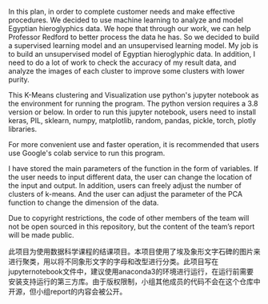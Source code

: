 In this plan, in order to complete customer needs and make effective procedures. We decided to use machine learning to analyze and model Egyptian hieroglyphics data. We hope that through our work, we can help Professor Redford to better process the data he has. So we decided to build a supervised learning model and an unsupervised learning model. My job is to build an unsupervised model of Egyptian hieroglyphic data. In addition, I need to do a lot of work to check the accuracy of my result data, and analyze the images of each cluster to improve some clusters with lower purity.

This K-Means clustering and Visualization use python's jupyter notebook as the environment for running the program. The python version requires a 3.8 version or below.  In order to run this jupyter notebook, users need to install keras, PIL, sklearn, numpy, matplotlib, random, pandas, pickle, torch, plotly libraries. 

For more convenient use and faster operation, it is recommended that users use Google's colab service to run this program.

I have stored the main parameters of the function in the form of variables. If the user needs to input different data, the user can change the location of the input and output. In addition, users can freely adjust the number of clusters of k-means. And the user can adjust the parameter of the PCA function to change the dimension of the data.

Due to copyright restrictions, the code of other members of the team will not be open sourced in this repository, but the content of the team’s report will be made public.

此项目为使用数据科学课程的结课项目。本项目使用了埃及象形文字石碑的图片来进行聚类，用以将不同象形文字的字母和改型进行分类。此项目写在jupyternotebook文件中，建议使用anaconda3的环境进行运行，在运行前需要安装支持运行的第三方库。由于版权限制，小组其他成员的代码不会在这个仓库中开源，但小组report的内容会被公开。

